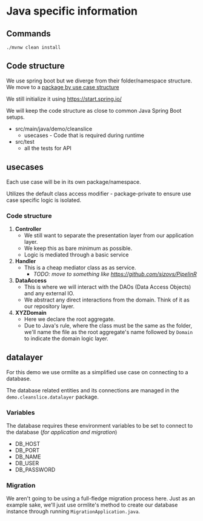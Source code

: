 # Java specific information

## Commands

`./mvnw clean install`

## Code structure
We use spring boot but we diverge from their folder/namespace structure. We move to a [package by use case structure](https://medium.com/sahibinden-technology/package-by-layer-vs-package-by-feature-7e89cde2ae3a)

We still initialize it using https://start.spring.io/

We will keep the code structure as close to common Java Spring Boot setups.

* src/main/java/demo/cleanslice
  * usecases - Code that is required during runtime
* src/test
  * all the tests for API

## usecases

Each use case will be in its own package/namespace.

Utilizes the default class access modifier - package-private to ensure use case specific logic is isolated.

### Code structure

1. **Controller**
   * We still want to separate the presentation layer from our application layer.
   * We keep this as bare minimum as possible.
   * Logic is mediated through a basic service
2. **Handler**
   * This is a cheap mediator class as as service.
     * _TODO: move to something like https://github.com/sizovs/PipelinR_
3. **DataAccess**
   * This is where we will interact with the DAOs (Data Access Objects) and any external IO.
   * We abstract any direct interactions from the domain. Think of it as our repository layer.
4. **XYZDomain**
   * Here we declare the root aggregate.
   * Due to Java's rule, where the class must be the same as the folder, we'll name the file as the root aggregate's name
     followed by `Domain` to indicate the domain logic layer.

## datalayer

For this demo we use ormlite as a simplified use case on connecting to a database.

The database related entities and its connections are managed in the `demo.cleanslice.datalayer` package.

### Variables

The database requires these environment variables to be set to connect to the database (_for application and migration_)

* DB_HOST
* DB_PORT
* DB_NAME
* DB_USER
* DB_PASSWORD

### Migration

We aren't going to be using a full-fledge migration process here. Just as an example sake, we'll just use ormlite's
method to create our database instance through running `MigrationApplication.java`.
